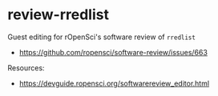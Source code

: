 # review-rredlist

Guest editing for rOpenSci's software review of `rredlist`

- https://github.com/ropensci/software-review/issues/663

Resources:

- https://devguide.ropensci.org/softwarereview_editor.html
